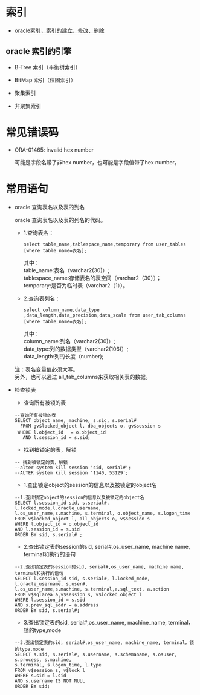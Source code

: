 # 索引

  * [oracle索引，索引的建立、修改、删除](https://www.cnblogs.com/djcsch2001/articles/1823459.html)

  ## oracle 索引的引擎
  
  * B-Tree 索引（平衡树索引）
    
  * BitMap 索引（位图索引）
    
  * 聚集索引
    
  * 非聚集索引

# 常见错误码

* ORA-01465: invalid hex number  
  
  可能是字段名带了非hex number，也可能是字段值带了hex number。
  
# 常用语句

* oracle 查询表名以及表的列名

  oracle 查询表名以及表的列名的代码。

  * 1.查询表名：  
    ```sql,oracle
    select table_name,tablespace_name,temporary from user_tables [where table_name=表名];  
    ```
    其中：  
    table_name:表名（varchar2(30)）;   
    tablespace_name:存储表名的表空间（varchar2（30））；   
    temporary:是否为临时表（varchar2（1））。 

  * 2.查询表列名：  
    ```sql,oracle
    select column_name,data_type ,data_length,data_precision,data_scale from user_tab_columns [where table_name=表名]; 
    ```  
    其中：  
    column_name:列名（varchar2(30)）;   
    data_type:列的数据类型（varchar2(106)）;   
    data_length:列的长度（number); 

  注：表名变量值必须大写。   
  另外，也可以通过 all_tab_columns来获取相关表的数据。 


* 检查锁表
  
  * 查询所有被锁的表
  ```sql,oracle
  --查询所有被锁的表
  SELECT object_name, machine, s.sid, s.serial#
    FROM gv$locked_object l, dba_objects o, gv$session s
   WHERE l.object_id　 = o.object_id
     AND l.session_id = s.sid;
  ```
  * 找到被锁定的表，解锁 
  ```sql,oracle
  -- 找到被锁定的表，解锁 
  --alter system kill session 'sid, serial#';
  --ALTER system kill session '1140, 53129';
  ```
  * 1.查出锁定object的session的信息以及被锁定的object名
  ```sql,oracle
  --1.查出锁定object的session的信息以及被锁定的object名
  SELECT l.session_id sid, s.serial#, l.locked_mode,l.oracle_username,
  l.os_user_name,s.machine, s.terminal, o.object_name, s.logon_time
  FROM v$locked_object l, all_objects o, v$session s
  WHERE l.object_id = o.object_id
  AND l.session_id = s.sid
  ORDER BY sid, s.serial# ;
  ```
  * 2.查出锁定表的session的sid, serial#,os_user_name, machine name, terminal和执行的语句
  ```sql,oracle
  --2.查出锁定表的session的sid, serial#,os_user_name, machine name, terminal和执行的语句
  SELECT l.session_id sid, s.serial#, l.locked_mode, l.oracle_username, s.user#,
  l.os_user_name,s.machine, s.terminal,a.sql_text, a.action
  FROM v$sqlarea a,v$session s, v$locked_object l
  WHERE l.session_id = s.sid
  AND s.prev_sql_addr = a.address
  ORDER BY sid, s.serial#;
  ```
  * 3.查出锁定表的sid, serial#,os_user_name, machine_name, terminal，锁的type,mode
  ```sql,oracle
  --3.查出锁定表的sid, serial#,os_user_name, machine_name, terminal，锁的type,mode
  SELECT s.sid, s.serial#, s.username, s.schemaname, s.osuser, s.process, s.machine,
  s.terminal, s.logon_time, l.type
  FROM v$session s, v$lock l
  WHERE s.sid = l.sid
  AND s.username IS NOT NULL
  ORDER BY sid;
  ```
